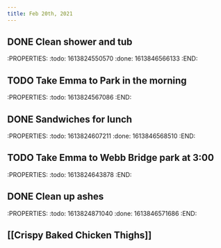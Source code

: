 ```yaml
---
title: Feb 20th, 2021
---
```


## DONE Clean shower and tub
:PROPERTIES:
:todo: 1613824550570
:done: 1613846566133
:END:
## TODO Take Emma to Park in the morning
:PROPERTIES:
:todo: 1613824567086
:END:
## DONE Sandwiches for lunch
:PROPERTIES:
:todo: 1613824607211
:done: 1613846568510
:END:
## TODO Take Emma to Webb Bridge park at 3:00
:PROPERTIES:
:todo: 1613824643878
:END:
## DONE Clean up ashes
:PROPERTIES:
:todo: 1613824871040
:done: 1613846571686
:END:
## [[Crispy Baked Chicken Thighs]]
